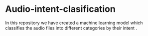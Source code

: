 # Audio-intent-clasification
In this repository we have created a machine learning model which classifies the audio files into different categories by their intent .
